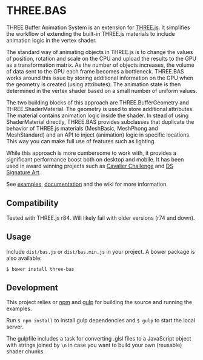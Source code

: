 # THREE.BAS
THREE Buffer Animation System is an extension for [THREE.js](https://github.com/mrdoob/three.js/). It simplifies the workflow of extending the built-in THREE.js materials to include animation logic in the vertex shader.

The standard way of animating objects in THREE.js is to change the values of position, rotation and scale on the CPU and upload the results to the GPU as a transformation matrix. As the number of objects increases, the volume of data sent to the GPU each frame becomes a bottleneck. THREE.BAS works around this issue by storing additional information on the GPU when the geometry is created (using attributes). The animation state is then determined in the vertex shader based on a small number of uniform values.

The two building blocks of this approach are THREE.BufferGeometry and THREE.ShaderMaterial. The geometry is used to store additional attributes. The material contains animation logic inside the shader. In stead of using ShaderMaterial directly, THREE.BAS provides subclasses that duplicate the behavior of THREE.js materials (MeshBasic, MeshPhong and MeshStandard) and an API to inject (animation) logic in specific locations. This way you can make full use of features such as lighting.

While this approach is more cumbersome to work with, it provides a significant performance boost both on desktop and mobile. It has been used in award winning projects such as [Cavalier Challenge](https://cavalierchallenge.com/) and [DS Signature Art](https://ds-signatureart.com/).

See [examples](http://three-bas-examples.surge.sh/), [documentation](http://three-bas-examples.surge.sh/docs/gen/) and the wiki for more information.

## Compatibility
Tested with THREE.js r84. Will likely fail with older versions (r74 and down).

## Usage
Include `dist/bas.js` or `dist/bas.min.js` in your project. A bower package is also available:

    $ bower install three-bas

## Development
This project relies or [npm](https://www.npmjs.com/) and [gulp](http://gulpjs.com/) for building the source and running the examples.

Run `$ npm install` to install gulp dependencies and `$ gulp` to start the local server. 

The gulpfile includes a task for converting .glsl files to a JavaScript object with strings joined by `\n` in case you want to build your own (reusable) shader chunks.
